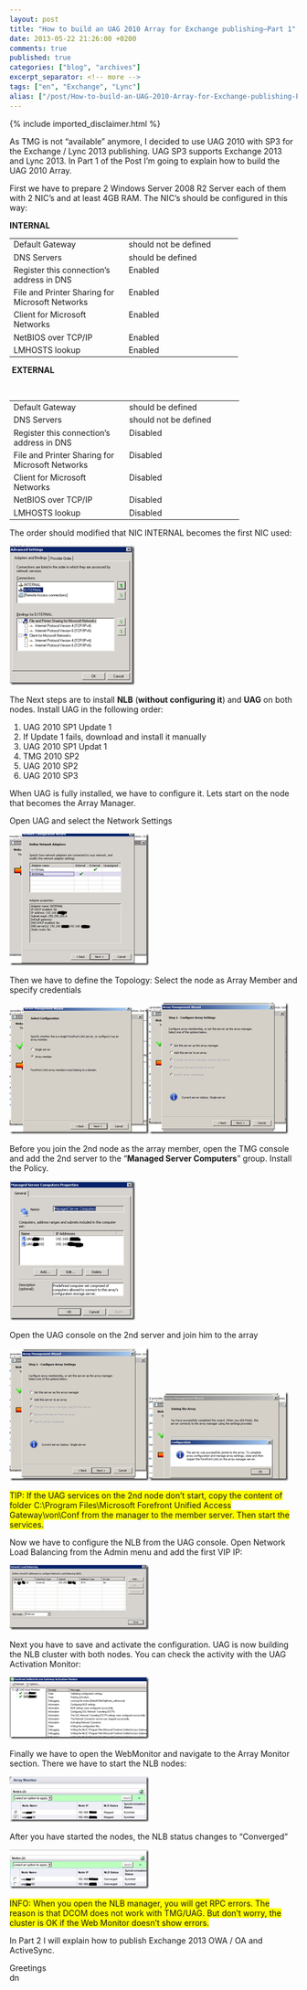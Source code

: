 ```yaml
---
layout: post
title: "How to build an UAG 2010 Array for Exchange publishing–Part 1"
date: 2013-05-22 21:26:00 +0200
comments: true
published: true
categories: ["blog", "archives"]
excerpt_separator: <!-- more -->
tags: ["en", "Exchange", "Lync"]
alias: ["/post/How-to-build-an-UAG-2010-Array-for-Exchange-publishing-Part-1.aspx", "/post/how-to-build-an-uag-2010-array-for-exchange-publishing-part-1.aspx"]
---
```

<!-- more -->
{% include imported_disclaimer.html %}
<p>As TMG is not &ldquo;available&rdquo; anymore, I decided to use UAG 2010 with SP3 for the Exchange / Lync 2013 publishing. UAG SP3 supports Exchange 2013 and Lync 2013. In Part 1 of the Post I&rsquo;m going to explain how to build the UAG 2010 Array.</p>
<p>First we have to prepare 2 Windows Server 2008 R2 Server each of them with 2 NIC&rsquo;s and at least 4GB RAM. The NIC&rsquo;s should be configured in this way:</p>
<p><strong>INTERNAL</strong></p>
<table style="width: 400px;" border="0" cellspacing="0" cellpadding="2">
<tbody>
<tr>
<td valign="top" width="200">Default Gateway</td>
<td valign="top" width="200">should not be defined</td>
</tr>
<tr>
<td valign="top" width="200">DNS Servers</td>
<td valign="top" width="200">should be defined</td>
</tr>
<tr>
<td valign="top" width="200">Register this connection&rsquo;s address in DNS</td>
<td valign="top" width="200">Enabled</td>
</tr>
<tr>
<td valign="top" width="200">File and Printer Sharing for Microsoft Networks</td>
<td valign="top" width="200">Enabled</td>
</tr>
<tr>
<td valign="top" width="200">Client for Microsoft Networks</td>
<td valign="top" width="200">Enabled</td>
</tr>
<tr>
<td valign="top" width="200">NetBIOS over TCP/IP</td>
<td valign="top" width="200">Enabled</td>
</tr>
<tr>
<td valign="top" width="200">LMHOSTS lookup</td>
<td valign="top" width="200">Enabled</td>
</tr>
</tbody>
</table>
<p>&nbsp;<strong>EXTERNAL</strong>&nbsp;</p>
<p>&nbsp;</p>
<table style="width: 402px;" border="0" cellspacing="0" cellpadding="2">
<tbody>
<tr>
<td valign="top" width="200">Default Gateway</td>
<td valign="top" width="200">should be defined</td>
</tr>
<tr>
<td valign="top" width="200">DNS Servers</td>
<td valign="top" width="200">should not be defined</td>
</tr>
<tr>
<td valign="top" width="200">Register this connection&rsquo;s address in DNS</td>
<td valign="top" width="200">Disabled</td>
</tr>
<tr>
<td valign="top" width="200">File and Printer Sharing for Microsoft Networks</td>
<td valign="top" width="200">Disabled</td>
</tr>
<tr>
<td valign="top" width="200">Client for Microsoft Networks</td>
<td valign="top" width="200">Disabled</td>
</tr>
<tr>
<td valign="top" width="200">NetBIOS over TCP/IP</td>
<td valign="top" width="200">Disabled</td>
</tr>
<tr>
<td valign="top" width="200">LMHOSTS lookup</td>
<td valign="top" width="200">Disabled</td>
</tr>
</tbody>
</table>
<p>The order should modified that NIC INTERNAL becomes the first NIC used:</p>
<p><a href="/assets/image_510.png"><img style="background-image: none; padding-top: 0px; padding-left: 0px; margin: 0px; display: inline; padding-right: 0px; border-width: 0px;" title="image" src="/assets/image_thumb_508.png" alt="image" width="219" height="244" border="0" /></a></p>
<p>The Next steps are to install <strong>NLB</strong> (<strong>without configuring it</strong>) and <strong>UAG</strong> on both nodes. Install UAG in the following order:</p>
<ol>
<li>UAG 2010 SP1 Update 1</li>
<li>If Update 1 fails, download and install it manually</li>
<li>UAG 2010 SP1 Updat 1</li>
<li>TMG 2010 SP2</li>
<li>UAG 2010 SP2</li>
<li>UAG 2010 SP3</li>
</ol>
<p>When UAG is fully installed, we have to configure it. Lets start on the node that becomes the Array Manager.</p>
<p>Open UAG and select the Network Settings</p>
<p><a href="/assets/image_511.png"><img style="background-image: none; padding-top: 0px; padding-left: 0px; margin: 0px; display: inline; padding-right: 0px; border-width: 0px;" title="image" src="/assets/image_thumb_509.png" alt="image" width="244" height="231" border="0" /></a></p>
<p>Then we have to define the Topology: Select the node as Array Member and specify credentials</p>
<p><a href="/assets/image_512.png"><img style="background-image: none; padding-top: 0px; padding-left: 0px; margin: 0px; display: inline; padding-right: 0px; border-width: 0px;" title="image" src="/assets/image_thumb_510.png" alt="image" width="244" height="221" border="0" /></a><a href="/assets/image_513.png"><img style="background-image: none; padding-top: 0px; padding-left: 0px; margin: 0px; display: inline; padding-right: 0px; border-width: 0px;" title="image" src="/assets/image_thumb_511.png" alt="image" width="244" height="230" border="0" /></a></p>
<p>Before you join the 2nd node as the array member, open the TMG console and add the 2nd server to the &ldquo;<strong>Managed Server Computers</strong>&rdquo; group. Install the Policy.</p>
<p><a href="/assets/image_514.png"><img style="background-image: none; padding-top: 0px; padding-left: 0px; margin: 0px; display: inline; padding-right: 0px; border-width: 0px;" title="image" src="/assets/image_thumb_512.png" alt="image" width="220" height="244" border="0" /></a></p>
<p>Open the UAG console on the 2nd server and join him to the array</p>
<p><a href="/assets/image_515.png"><img style="background-image: none; padding-top: 0px; padding-left: 0px; margin: 0px; display: inline; padding-right: 0px; border-width: 0px;" title="image" src="/assets/image_thumb_513.png" alt="image" width="244" height="233" border="0" /></a><a href="/assets/image_516.png"><img style="background-image: none; padding-top: 0px; padding-left: 0px; margin: 0px; display: inline; padding-right: 0px; border-width: 0px;" title="image" src="/assets/image_thumb_514.png" alt="image" width="244" height="156" border="0" /></a></p>
<p><span style="background-color: #ffff00;">TIP: If the UAG services on the 2nd node don&rsquo;t start, copy the content of folder C:\Program Files\Microsoft Forefront Unified Access Gateway\von\Conf from the manager to the member server. Then start the services.</span></p>
<p>Now we have to configure the NLB from the UAG console. Open Network Load Balancing from the Admin menu and add the first VIP IP:</p>
<p><a href="/assets/image_517.png"><img style="background-image: none; padding-top: 0px; padding-left: 0px; margin: 0px; display: inline; padding-right: 0px; border-width: 0px;" title="image" src="/assets/image_thumb_515.png" alt="image" width="244" height="114" border="0" /></a></p>
<p>Next you have to save and activate the configuration. UAG is now building the NLB cluster with both nodes. You can check the activity with the UAG Activation Monitor:</p>
<p><a href="/assets/image_518.png"><img style="background-image: none; padding-top: 0px; padding-left: 0px; margin: 0px; display: inline; padding-right: 0px; border-width: 0px;" title="image" src="/assets/image_thumb_516.png" alt="image" width="244" height="109" border="0" /></a></p>
<p>Finally we have to open the WebMonitor and navigate to the Array Monitor section. There we have to start the NLB nodes:</p>
<p><a href="/assets/image_519.png"><img style="background-image: none; padding-top: 0px; padding-left: 0px; margin: 0px; display: inline; padding-right: 0px; border-width: 0px;" title="image" src="/assets/image_thumb_517.png" alt="image" width="244" height="80" border="0" /></a></p>
<p>After you have started the nodes, the NLB status changes to &ldquo;Converged&rdquo;</p>
<p><a href="/assets/image_520.png"><img style="background-image: none; padding-top: 0px; padding-left: 0px; margin: 0px; display: inline; padding-right: 0px; border-width: 0px;" title="image" src="/assets/image_thumb_518.png" alt="image" width="244" height="69" border="0" /></a></p>
<p><span style="background-color: #ffff00;">INFO: When you open the NLB manager, you will get RPC errors. The reason is that DCOM does not work with TMG/UAG. But don&rsquo;t worry, the cluster is OK if the Web Monitor doesn&rsquo;t show errors.</span></p>
<p>In Part 2 I will explain how to publish Exchange 2013 OWA / OA and ActiveSync.</p>
<p>Greetings <br />dn</p>
